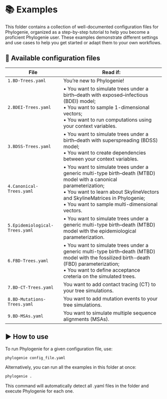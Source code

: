 # 📚 Examples 

This folder contains a collection of well-documented configuration files for Phylogenie, organized as a step-by-step tutorial to help you become a proficient Phylogenie user.
These examples demonstrate different settings and use cases to help you get started or adapt them to your own workflows.

## 📂 Available configuration files

| File  | Read if: |
|-------|---------------|
| `1.BD-Trees.yaml` | You’re new to Phylogenie! |
| `2.BDEI-Trees.yaml` | • You want to simulate trees under a birth–death with exposed–infectious (BDEI) model;<br>• You want to sample 1-dimensional vectors;<br>• You want to run computations using your context variables. |
| `3.BDSS-Trees.yaml` | • You want to simulate trees under a birth–death with superspreading (BDSS) model;<br> • You want to create dependencies between your context variables. |
| `4.Canonical-Trees.yaml` | • You want to simulate trees under a generic multi-type birth–death (MTBD) model with a canonical parameterization;<br>• You want to learn about SkylineVectors and SkylineMatrices in Phylogenie;<br>• You want to sample multi-dimensional vectors. |
| `5.Epidemiological-Trees.yaml` | • You want to simulate trees under a generic multi-type birth–death (MTBD) model with the epidemiological parameterization. |
| `6.FBD-Trees.yaml` | • You want to simulate trees under a generic multi-type birth–death (MTBD) model with the fossilized birth-death (FBD) parameterization;<br> • You want to define acceptance creteria on the simulated trees. |
| `7.BD-CT-Trees.yaml` | You want to add contact tracing (CT) to your tree simulations. |
| `8.BD-Mutations-Trees.yaml` | You want to add mutation events to your tree simulations. |
| `9.BD-MSAs.yaml` | You want to simulate multiple sequence alignments (MSAs). |

## ▶️ How to use

To run Phylogenie for a given configuration file, use:

```bash
phylogenie config_file.yaml
```
Alternatively, you can run all the examples in this folder at once:

```bash
phylogenie .
```
This command will automatically detect all .yaml files in the folder and execute Phylogenie for each one.
